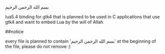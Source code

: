 بسم الله الرحمن الرحيم

lua5.4 binding for gtk4 that is planned to be used in C applications that use gtk4 and want to embed Lua by the will of Allah

##notice

every file is planned to contain 'بسم الله الرحمن الرحيم' at the beginning of the file, please do not remove :)
